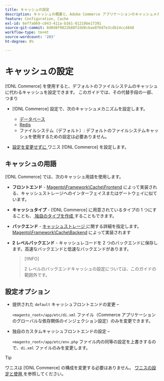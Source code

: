 ```yaml
---
title: キャッシュの設定
description: キャッシュの概要と、Adobe Commerce アプリケーションのキャッシュメカニズムを設定する方法について説明します。
feature: Configuration, Cache
exl-id: 6effa069-c043-411a-b161-01210be17391
source-git-commit: 8d0d8f9822b88f2dd8cbae8f6d7e3cdb14cc4848
workflow-type: tm+mt
source-wordcount: '203'
ht-degree: 0%

---
```


# キャッシュの設定

[!DNL Commerce] を使用すると、デフォルトのファイルシステムのキャッシュに代わるキャッシュを設定できます。 このガイドでは、その代替手段の一部、つまり

- [!DNL Commerce] 設定で、次のキャッシュメカニズムを設定します。

   - [ データベース ](https://developer.adobe.com/commerce/php/development/cache/partial/database-caching/)
   - [Redis](config-redis.md)
   - ファイルシステム（デフォルト）: デフォルトのファイルシステムキャッシュを使用するための設定は必要ありません。

- [ 設定を変更せずに ](config-varnish.md) ワニス [!DNL Commerce] を設定します。

## キャッシュの用語

[!DNL Commerce] では、次のキャッシュ用語を使用します。

- **フロントエンド** - [Magento\Framework\Cache\Frontend](https://github.com/magento/magento2/tree/2.4/lib/internal/Magento/Framework/Cache/Frontend) によって実装される、キャッシュストレージへのインターフェイスまたはゲートウェイに似ています。
- **キャッシュタイプ** - [!DNL Commerce] に用意されているタイプの 1 つにすることも、[ 独自のタイプを作成 ](https://developer.adobe.com/commerce/php/development/cache/partial/cache-type/) することもできます。
- **バックエンド** - [ キャッシュストレージ ](https://framework.zend.com/manual/1.12/en/zend.cache.backends.html) に関する詳細を指定します。[Magento\Framework\Cache\Backend](https://github.com/magento/magento2/tree/2.4/lib/internal/Magento/Framework/Cache/Backend) によって実装されます
- **2 レベルバックエンド** - キャッシュレコードを 2 つのバックエンドに保存します。高速なバックエンドと低速なバックエンドがあります。

  >[!INFO]
  >
  >2 レベルのバックエンドキャッシュの設定については、このガイドの範囲外です。

## 設定オプション

- 提供された `default` キャッシュフロントエンドの変更 – 

  `<magento_root>/app/etc/di.xml` ファイル（Commerce アプリケーションのグローバルな依存関係のインジェクション設定）のみを変更できます。

- 独自のカスタムキャッシュフロントエンドの設定 – 

  `<magento_root>/app/etc/env.php` ファイル内の同等の設定を上書きするので、`di.xml` ファイルのみを変更します。

>[!TIP]
>
>ワニスは [!DNL Commerce] の構成を変更する必要はありません。 [ ワニスの設定と使用 ](config-varnish.md) を参照してください。
